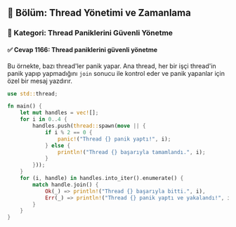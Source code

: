 ## 📘 Bölüm: Thread Yönetimi ve Zamanlama  
### 🔹 Kategori: Thread Paniklerini Güvenli Yönetme  
#### ✅ Cevap 1166: Thread paniklerini güvenli yönetme

Bu örnekte, bazı thread'ler panik yapar. Ana thread, her bir işçi thread'in panik yapıp yapmadığını `join` sonucu ile kontrol eder ve panik yapanlar için özel bir mesaj yazdırır.

```rust
use std::thread;

fn main() {
    let mut handles = vec![];
    for i in 0..4 {
        handles.push(thread::spawn(move || {
            if i % 2 == 0 {
                panic!("Thread {} panik yaptı!", i);
            } else {
                println!("Thread {} başarıyla tamamlandı.", i);
            }
        }));
    }
    for (i, handle) in handles.into_iter().enumerate() {
        match handle.join() {
            Ok(_) => println!("Thread {} başarıyla bitti.", i),
            Err(_) => println!("Thread {} panik yaptı ve yakalandı!", i),
        }
    }
}
```
